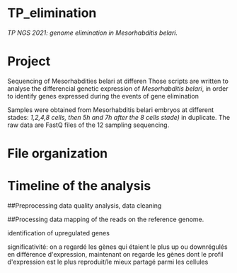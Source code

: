 # TP_elimination
*TP NGS 2021: genome elimination in Mesorhabditis belari.*

# Project
Sequencing of Mesorhabdities belari at differen
Those scripts are written to analyse the differencial genetic expression of *Mesorhabditis belari*, in order to identify genes expressed during the events of gene elimination

Samples were obtained from Mesorhabditis belari embryos at different stades:
*1,2,4,8 cells, then 5h and 7h after the 8 cells stade)* in duplicate.
The raw data are FastQ files of the 12 sampling sequencing.

# File organization



# Timeline of the analysis

##Preprocessing data
quality analysis,
data cleaning

##Processing data
mapping of the reads on the reference genome.


identification of upregulated genes

significativité: on a regardé les gènes qui étaient le plus up ou downrégulés en différence d'expression, maintenant on regarde les gènes dont le profil d'expression est le plus reproduit/le mieux partagé parmi les cellules